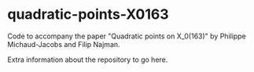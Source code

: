 # quadratic-points-X0163
Code to accompany the paper "Quadratic points on X_0(163)" by Philippe Michaud-Jacobs and Filip Najman.

Extra information about the repository to go here.
